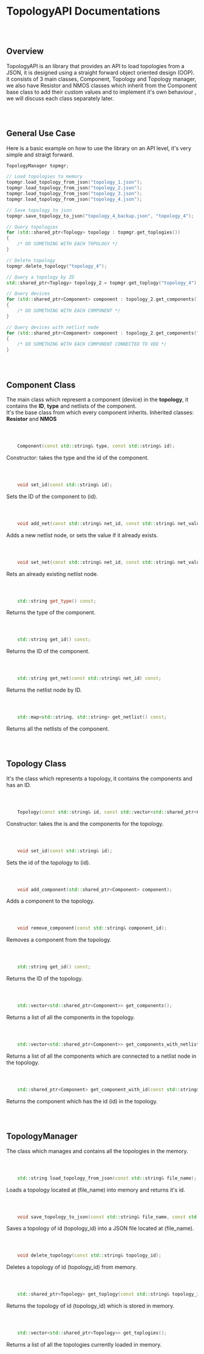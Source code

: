 # TopologyAPI Documentations


` ` \
` `


## Overview
TopologyAPI is an library that provides an API to load topologies from a JSON,
 it is designed using a straight forward object oriented design (OOP).\
it consists of 3 main classes, Component, Topology and Topology manager, 
 we also have Resistor and NMOS classes which inherit from the Component base class 
 to add their custom values and to implement it's own behaviour , we will discuss each class separately later.


` ` \
` `


## General Use Case
Here is a basic example on how to use the library on an API level, it's very simple and straigt forward.
```CPP
TopologyManager topmgr;

// Load topologies to memory
topmgr.load_topology_from_json("topology_1.json");
topmgr.load_topology_from_json("topology_2.json");
topmgr.load_topology_from_json("topology_3.json");
topmgr.load_topology_from_json("topology_4.json");

// Save topology to json
topmgr.save_topology_to_json("topology_4_backup.json", "topology_4");

// Query topologies
for (std::shared_ptr<Toplogy> topology : topmgr.get_toplogies())
{
    /* DO SOMETHING WITH EACH TOPOLOGY */
}

// Delete topology
topmgr.delete_topology("topology_4");

// Query a topology by ID
std::shared_ptr<Toplogy> topology_2 = topmgr.get_toplogy("topology_4");

// Query devices
for (std::shared_ptr<Component> component : topology_2.get_components())
{
    /* DO SOMETHING WITH EACH COMPONENT */
}

// Query devices with netlist node
for (std::shared_ptr<Component> component : topology_2.get_components("VDD"))
{
    /* DO SOMETHING WITH EACH COMPONENT CONNECTED TO VDD */
}
```


` ` \
` `


## Component Class
The main class which represent a component (device) in the **topology**,
 it contains the **ID**, **type** and netlists of the component.\
It's the base class from which every component inherits.
Inherited classes: **Resistor** and **NMOS**

` ` \
` `
```CPP
    Component(const std::string& type, const std::string& id);
```
Constructor: takes the type and the id of the component.

` ` \
` `

```CPP
	void set_id(const std::string& id);
```
Sets the ID of the component to (id).

` ` \
` `

```CPP
	void add_net(const std::string& net_id, const std::string& net_value);
```
Adds a new netlist node, or sets the value if it already exists.

` ` \
` `

```CPP
	void set_net(const std::string& net_id, const std::string& net_value);
```
Rets an already existing netlist node.

` ` \
` `

```CPP
	std::string get_type() const;
```
Returns the type of the component.

` ` \
` `

```CPP
	std::string get_id() const;
```
Returns the ID of the component.

` ` \
` `

```CPP
	std::string get_net(const std::string& net_id) const;
```
Returns the netlist node by ID.

` ` \
` `

```CPP
	std::map<std::string, std::string> get_netlist() const;
```
Returns all the netlists of the component.

` ` \
` `


## Topology Class
It's the class which represents a topology, it contains the components and has an ID.

` ` \
` `

```CPP
    Topology(const std::string& id, const std::vector<std::shared_ptr<Component>>& components = {});
```
Constructor: takes the is and the components for the topology.

` ` \
` `

```CPP
    void set_id(const std::string& id);
```
Sets the id of the topology to (id).

` ` \
` `

```CPP
	void add_component(std::shared_ptr<Component> component);
```
Adds a component to the topology.

` ` \
` `

```CPP
	void remove_component(const std::string& component_id);
```
Removes a component from the topology.

` ` \
` `

```CPP
	std::string get_id() const;
```
Returns the ID of the topology.

` ` \
` `

```CPP
	std::vector<std::shared_ptr<Component>> get_components();
```
Returns a list of all the components in the topology.

` ` \
` `

```CPP
	std::vector<std::shared_ptr<Component>> get_components_with_netlist(const std::string& net_name);
```
Returns a list of all the components which are connected to a netlist node in the topology.

` ` \
` `

```CPP
	std::shared_ptr<Component> get_component_with_id(const std::string& id);
```
Returns the component which has the id (id) in the topology.

` ` \
` `


## TopologyManager
The class which manages and contains all the topologies in the memory.

` ` \
` `

```CPP
    std::string load_topology_from_json(const std::string& file_name);
```
Loads a topology located at (file_name) into memory and returns it's id.

` ` \
` `

```CPP
    void save_topology_to_json(const std::string& file_name, const std::string& topology_id);
```
Saves a topology of id (topology_id) into a JSON file located at (file_name).

` ` \
` `

```CPP
	void delete_topology(const std::string& topology_id);
```
Deletes a topology of id (topology_id) from memory.

` ` \
` `

```CPP
	std::shared_ptr<Topology> get_toplogy(const std::string& topology_id);
```
Returns the topology of id (topology_id) which is stored in memory.

` ` \
` `

```CPP
	std::vector<std::shared_ptr<Topology>> get_toplogies();
```
Returns a list of all the topologies currently loaded in memory.


